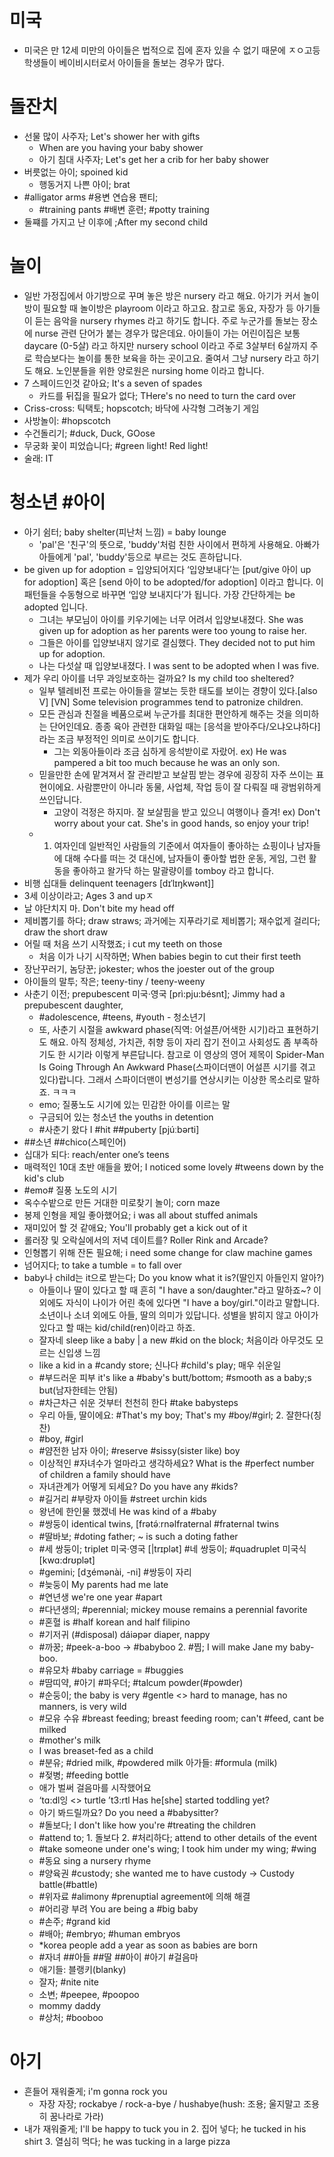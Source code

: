 # 미국
* 미국은 만 12세 미만의 아이들은 법적으로 집에 혼자 있을 수 없기 때문에 ㅈㅇ고등학생들이 베이비시터로서 아이들을 돌보는 경우가 많다.

# 돌잔치
* 선물 많이 사주자; Let's shower her with gifts
	* When are you having your baby shower
	* 아기 침대 사주자; Let's get her a crib for her baby shower
* 버릇없는 아이; spoined kid
	* 행동거지 나쁜 아이; brat
* #alligator arms #용변 연습용 팬티; 
	* #training pants #배변 훈련; #potty training 
* 둘쨰를 가지고 난 이후에 ;After my second child

# 놀이
* 일반 가정집에서 아기방으로 꾸며 놓은 방은 nursery 라고 해요. 아기가 커서 놀이방이 필요할 때 놀이방은 playroom 이라고 하고요. 참고로 동요, 자장가 등 아기들이 듣는 음악을 nursery rhymes 라고 하기도 합니다. 주로 누군가를 돌보는 장소에 nurse 관련 단어가 붙는 경우가 많은데요. 아이들이 가는 어린이집은 보통 daycare (0-5살) 라고 하지만 nursery school 이라고 주로 3살부터 6살까지 주로 학습보다는 놀이를 통한 보육을 하는 곳이고요. 줄여서 그냥 nursery 라고 하기도 해요. 노인분들을 위한 양로원은 nursing home 이라고 합니다.
* 7 스페이드인것 같아요; It's a seven of spades	
	* 카드를 뒤집을 필요가 없다; THere's no need to turn the card over
* Criss-cross: 틱택토;  hopscotch; 바닥에 사각형 그려놓기 게임
* 사방놀이: #hopscotch
* 수건돌리기; #duck, Duck, GOose
* 무궁화 꽃이 피었습니다; #green light! Red light!
* 술래: IT

# 청소년 #아이
* 아기 쉼터; baby shelter(피난처 느낌) = baby lounge
	* 'pal'은 '친구'의 뜻으로, 'buddy'처럼 친한 사이에서 편하게 사용해요. 아빠가 아들에게 'pal', 'buddy'등으로 부르는 것도 흔하답니다.
* be given up for adoption = 입양되어지다 ‘입양보내다’는 [put/give 아이 up for adoption] 혹은 [send 아이 to be adopted/for adoption] 이라고 합니다. 이 패턴들을 수동형으로 바꾸면 ‘입양 보내지다’가 됩니다. 가장 간단하게는 be adopted 입니다.
	* 그녀는 부모님이 아이를 키우기에는 너무 어려서 입양보내졌다. She was given up for adoption as her parents were too young to raise her. 
	* 그들은 아이를 입양보내지 않기로 결심했다. They decided not to put him up for adoption. 
	* 나는 다섯살 때 입양보내졌다. I was sent to be adopted when I was five.
* 제가 우리 아이를 너무 과잉보호하는 걸까요? Is my child too sheltered?
	* 일부 텔레비전 프로는 아이들을 깔보는 듯한 태도를 보이는 경향이 있다.[also V] [VN] Some television programmes tend to patronize children. 
	* 모든 관심과 친절을 베품으로써 누군가를 최대한 편안하게 해주는 것을 의미하는 단어인데요. 종종 육아 관련한 대화일 때는 [응석을 받아주다/오냐오냐하다] 라는 조금 부정적인 의미로 쓰이기도 합니다.
		* 그는 외동아들이라 조금 심하게 응석받이로 자랐어. ex) He was pampered a bit too much because he was an only son.
	* 믿을만한 손에 맡겨져서 잘 관리받고 보살핌 받는 경우에 굉장히 자주 쓰이는 표현이에요. 사람뿐만이 아니라 동물, 사업체, 작업 등이 잘 다뤄질 때 광범위하게 쓰인답니다.
		* 고양이 걱정은 하지마. 잘 보살핌을 받고 있으니 여행이나 즐겨! ex) Don't worry about your cat. She's in good hands, so enjoy your trip!
	* 1) 여자인데 일반적인 사람들의 기준에서 여자들이 좋아하는 쇼핑이나 남자들에 대해 수다를 떠는 것 대신에, 남자들이 좋아할 법한 운동, 게임, 그런 활동을 좋아하고 왈가닥 하는 말괄량이를 tomboy 라고 합니다.
* 비행 십대들 delinquent teenagers [dɪˈlɪŋkwənt]]
* 3세 이상이라고; Ages 3 and upㅈ
* 날 야단치지 마. 	Don't bite my head off
* 제비뽑기를 하다; draw straws; 과거에는 지푸라기로 제비뽑기; 재수없게 걸리다; draw the short draw
* 어릴 때 처음 쓰기 시작했죠; i cut my teeth on those
	* 처음 이가 나기 시작하면; When babies begin to cut their first teeth
* 장난꾸러기, 놈당꾼; jokester; whos the joester out of the group
* 아이들의 말투; 작은; teeny-tiny / teeny-weeny
* 사춘기 이전; prepubescent 미국·영국 [prì:pju:bésnt];  Jimmy had a prepubescent daughter,
	* #adolescence, #teens, #youth - 청소년기
	* 또, 사춘기 시절을 awkward phase(직역: 어설픈/어색한 시기)라고 표현하기도 해요. 아직 정체성, 가치관, 취향 등이 자리 잡기 전이고 사회성도 좀 부족하기도 한 시기라 이렇게 부른답니다. 참고로 이 영상의 영어 제목이 Spider-Man Is Going Through An Awkward Phase(스파이더맨이 어설픈 시기를 겪고 있다)랍니다. 그래서 스파이더맨이 변성기를 연상시키는 이상한 목소리로 말하죠. ㅋㅋㅋ
	* emo; 질풍노도 시기에 있는 민감한 아이를 이르는 말
	* 구금되어 있는 청소년 							 the youths in detention
	* #사춘기 왔다 I #hit ##puberty [pjúːbǝrti]
* ##소년 ##chico(스페인어)
* 십대가 되다: reach/enter one’s teens
* 매력적인 10대 초반 애들을 봤어; I noticed some lovely #tweens down by the kid's club
* #emo# 질풍 노도의 시기
* 옥수수밭으로 만든 거대한 미로찾기 놀이; corn maze
* 봉제 인형을 제일 좋아했어요; i was all about stuffed animals
* 재미있어 할 것 같애요; You'll probably get a kick out of it
* 롤러장 및 오락실에서의 저녁 데이트를? Roller Rink and Arcade?
* 인형뽑기 위해 잔돈 필요해; i need some change for claw machine games
* 넘어지다; to take a tumble = to fall over
* baby나 child는 it으로 받는다; Do you know what it is?(딸인지 아들인지 알아?)
	* 아들이나 딸이 있다고 할 때 흔히 "I have a son/daughter."라고 말하죠~? 이 외에도 자식이 나이가 어린 축에 있다면 "I have a boy/girl."이라고 말합니다. 소년이나 소녀 외에도 아들, 딸의 의미가 있답니다. 성별을 밝히지 않고 아이가 있다고 할 때는 kid/child(ren)이라고 하죠.
	* 잘자네 sleep like a baby | a new #kid on the block; 처음이라 아무것도 모르는 신입생 느낌
	* like a kid in a #candy store; 신나다 #child's play; 매우 쉬운일
	* #부드러운 피부 it's like a #baby's butt/bottom; #smooth as a baby;s but(남자한테는 안됨)
	* #차근차근 쉬운 것부터 천천히 한다 #take babysteps
	* 우리 아들, 딸이에요: #That's my boy; That's my #boy/#girl; 2. 잘한다(칭찬)
	* #boy, #girl
	* #얌전한 남자 아이; #reserve #sissy(sister like) boy
	* 이상적인 #자녀수가 얼마라고 생각하세요? What is the #perfect number of children a family should have
	* 자녀관계가 어떻게 되세요? Do you have any #kids?
	* #길거리 #부랑자 아이들	#street urchin kids
	* 왕년에 한인물 했겠네 						 He was kind of a #baby
	* #쌍둥이 identical twins, [frǝtə́ːrnəlfraternal #fraternal twins
	* #딸바보; #doting father; ~ is such a doting father
	* #세 쌍둥이; triplet 미국·영국 [|trɪplət] #네 쌍둥이; #quadruplet 미국식 [kwɑ:drʊplət] 
	* #gemini; [dʒémǝnài, -ni] #쌍둥이 자리
	* #늦둥이 My parents had me late
	* #연년생 we're one year #apart
	* #다년생의; #perennial; mickey mouse remains a perennial favorite
	* #혼혈  is #half korean and half filipino
	* #기저귀 						 (#disposal) dáiəpǝr diaper, nappy
	* #까꿍; #peek-a-boo -> #babyboo 2. #찜; I will make Jane my baby-boo.
	* #유모차 #baby carriage = #buggies
	* #땀띠약, #아기 #파우더; #talcum powder(#powder)
	* #순둥이; the baby is very #gentle <> hard to manage, has no manners, is very wild
	* #모유 수유 #breast feeding; breast feeding room; can't #feed, cant be milked
	* #mother's milk
	* I was breaset-fed as a child
	* #분유; #dried milk, #powdered milk 아가들: #formula (milk)
	* #젖병; #feeding bottle
	* 애가 벌써 걸음마를 시작했어요
	* 	‘tɑ:dl잉 <> turtle ’t3:rtl Has he[she] started toddling yet?
	* 아기 봐드릴까요? Do you need a #babysitter?
	* #돌보다; I don't like how you're #treating the children
	* #attend to; 1. 돌보다 2. #처리하다; attend to other details of the event
	* #take someone under one's wing; I took him under my wing; #wing
	* #동요 									 sing a nursery rhyme
	* #양육권 #custody; she wanted me to have custody -> Custody battle(#battle)
	* #위자료 #alimony #prenuptial agreement에 의해 해결
	* #어리광 부려 You are being a #big baby
	* #손주; #grand kid
	* #배아; #embryo; #human embryos
	* *korea people add a year as soon as babies are born
	* #자녀 ##아들 ##딸 ##아이 #아기 #걸음마
	* 애기들: 블랭키(blanky)
	* 잘자; #nite nite
	* 소변; #peepee, #poopoo
	* mommy daddy
	* #상처; #booboo

# 아기
* 흔들어 재워줄게; i'm gonna rock you
	* 자장 자장; rockabye / rock-a-bye / hushabye(hush: 조용; 울지말고 조용히 꿈나라로 가라)
* 내가 재워줄게; I'll be happy to tuck you in 2. 집어 넣다; he tucked in his shirt 3. 열심히 먹다; he was tucking in a large pizza